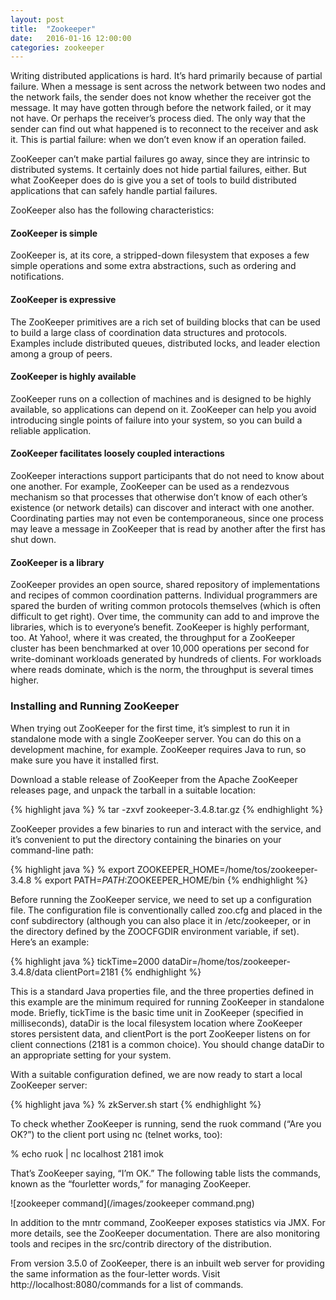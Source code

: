 ```yaml
---
layout: post
title:  "Zookeeper"
date:   2016-01-16 12:00:00
categories: zookeeper
---
```


Writing distributed applications is hard. It’s hard primarily because of partial failure. When a message is sent across the network between two nodes and the network fails, the sender does not know whether the receiver got the message. It may have gotten through before the network failed, or it may not have. Or perhaps the receiver’s process died. The only way that the sender can find out what happened is to reconnect to the receiver and ask it. This is partial failure: when we don’t even know if an operation failed.

ZooKeeper can’t make partial failures go away, since they are intrinsic to distributed systems. It certainly does not hide partial failures, either. But what ZooKeeper does do is give you a set of tools to build distributed applications that can safely handle partial failures.

ZooKeeper also has the following characteristics:

#### ZooKeeper is simple

ZooKeeper is, at its core, a stripped-down filesystem that exposes a few simple operations and some extra abstractions, such as ordering and notifications.

#### ZooKeeper is expressive

The ZooKeeper primitives are a rich set of building blocks that can be used to build a large class of coordination data structures and protocols. Examples include distributed queues, distributed locks, and leader election among a group of peers.

#### ZooKeeper is highly available

ZooKeeper runs on a collection of machines and is designed to be highly available, so applications can depend on it. ZooKeeper can help you avoid introducing single points of failure into your system, so you can build a reliable application.

#### ZooKeeper facilitates loosely coupled interactions

ZooKeeper interactions support participants that do not need to know about one another. For example, ZooKeeper can be used as a rendezvous mechanism so that processes that otherwise don’t know of each other’s existence (or network details) can discover and interact with one another. Coordinating parties may not even be contemporaneous, since one process may leave a message in ZooKeeper that is read by another after the first has shut down.

#### ZooKeeper is a library

ZooKeeper provides an open source, shared repository of implementations and recipes of common coordination patterns. Individual programmers are spared the burden of writing common protocols themselves (which is often difficult to get right). Over time, the community can add to and improve the libraries, which is to everyone’s benefit. ZooKeeper is highly performant, too. At Yahoo!, where it was created, the throughput for a ZooKeeper cluster has been benchmarked at over 10,000 operations per second for write-dominant workloads generated by hundreds of clients. For workloads where reads dominate, which is the norm, the throughput is several times higher.

### Installing and Running ZooKeeper

When trying out ZooKeeper for the first time, it’s simplest to run it in standalone mode with a single ZooKeeper server. You can do this on a development machine, for example. ZooKeeper requires Java to run, so make sure you have it installed first.

Download a stable release of ZooKeeper from the Apache ZooKeeper releases page, and unpack the tarball in a suitable location:

{% highlight java %}
% tar -zxvf zookeeper-3.4.8.tar.gz
{% endhighlight %}

ZooKeeper provides a few binaries to run and interact with the service, and it’s convenient to put the directory containing the binaries on your command-line path:

{% highlight java %}
% export ZOOKEEPER_HOME=/home/tos/zookeeper-3.4.8
% export PATH=$PATH:$ZOOKEEPER_HOME/bin
{% endhighlight %}

Before running the ZooKeeper service, we need to set up a configuration file. The configuration file is conventionally called zoo.cfg and placed in the conf subdirectory (although you can also place it in /etc/zookeeper, or in the directory defined by the ZOOCFGDIR environment variable, if set). Here’s an example:

{% highlight java %}
tickTime=2000
dataDir=/home/tos/zookeeper-3.4.8/data
clientPort=2181
{% endhighlight %}

This is a standard Java properties file, and the three properties defined in this example are the minimum required for running ZooKeeper in standalone mode. Briefly, tickTime is the basic time unit in ZooKeeper (specified in milliseconds), dataDir is the local filesystem location where ZooKeeper stores persistent data, and clientPort is the port ZooKeeper listens on for client connections (2181 is a common choice). You should change dataDir to an appropriate setting for your system.

With a suitable configuration defined, we are now ready to start a local ZooKeeper server:

{% highlight java %}
% zkServer.sh start
{% endhighlight %}

To check whether ZooKeeper is running, send the ruok command (“Are you OK?”) to the client port using nc (telnet works, too):

% echo ruok | nc localhost 2181
imok

That’s ZooKeeper saying, “I’m OK.” The following table lists the commands, known as the “fourletter words,” for managing ZooKeeper.

![zookeeper command](/images/zookeeper command.png)

In addition to the mntr command, ZooKeeper exposes statistics via JMX. For more details, see the ZooKeeper documentation. There are also monitoring tools and recipes in the src/contrib directory of the distribution.

From version 3.5.0 of ZooKeeper, there is an inbuilt web server for providing the same information as the four-letter words. Visit http://localhost:8080/commands for a list of commands.
